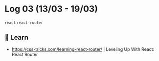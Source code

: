 # Log 03 (13/03 - 19/03)

`react` `react-router`

## :book: Learn

- https://css-tricks.com/learning-react-router/ | Leveling Up With React: React Router
